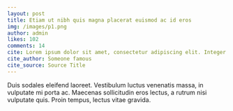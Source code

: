 ```yaml
---
layout: post
title: Etiam ut nibh quis magna placerat euismod ac id eros
img: /images/p1.png
author: admin
likes: 102
comments: 14
cite: Lorem ipsum dolor sit amet, consectetur adipiscing elit. Integer posuere erat a ante.
cite_author: Someone famous
cite_source: Source Title
---
```

Duis sodales eleifend laoreet. Vestibulum luctus venenatis massa, in vulputate mi porta ac. Maecenas sollicitudin eros lectus, a rutrum nisi vulputate quis. Proin tempus, lectus vitae gravida.